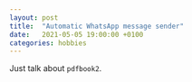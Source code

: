 ```yaml
---
layout: post
title:  "Automatic WhatsApp message sender"
date:   2021-05-05 19:00:00 +0100
categories: hobbies
---
```


Just talk about `pdfbook2`.
